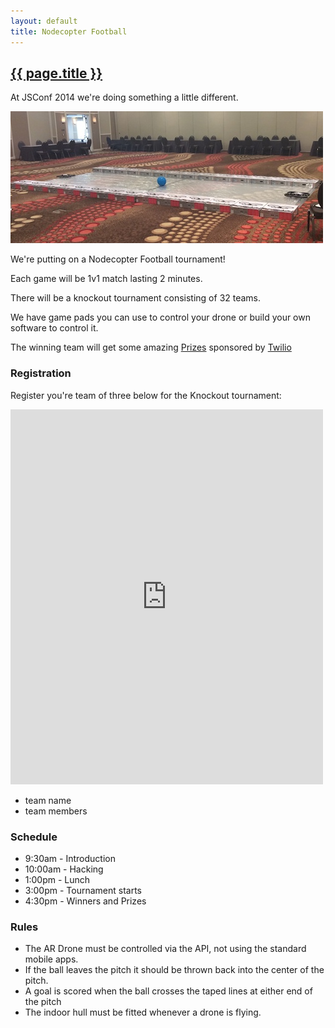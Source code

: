 ```yaml
---
layout: default
title: Nodecopter Football
---
```


<h2 id="football"><a href="#football">{{ page.title }}</a></h2>

At JSConf 2014 we're doing something a little different.

![Nodecopter football image](/img/football.jpg)

We're putting on a Nodecopter Football tournament!

Each game will be 1v1 match lasting 2 minutes.

There will be a knockout tournament consisting of 32 teams.

We have game pads you can use to control your drone or build your own software to control it.

The winning team will get some amazing [Prizes](https://gist.github.com/kwhinnery/52aac1a63553e841e7f7) sponsored by [Twilio](https://www.twilio.com/)

### Registration

Register you're team of three below for the Knockout tournament:

<iframe src="https://docs.google.com/forms/d/1KNuXqr1tUT8CodR19dmSOZJ0GUc3UdLYzDUFiwJN_VU/viewform?embedded=true" width="500" height="600" frameborder="0" marginheight="0" marginwidth="0">Loading...</iframe>

* team name
* team members

### Schedule

* 9:30am - Introduction
* 10:00am - Hacking
* 1:00pm - Lunch
* 3:00pm - Tournament starts
* 4:30pm - Winners and Prizes

### Rules

* The AR Drone must be controlled via the API, not using the standard mobile apps.
* If the ball leaves the pitch it should be thrown back into the center of the pitch.
* A goal is scored when the ball crosses the taped lines at either end of the pitch
* The indoor hull must be fitted whenever a drone is flying.
